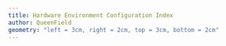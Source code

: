 ```yaml
---
title: Hardware Environment Configuration Index
author: QueenField
geometry: "left = 3cm, right = 2cm, top = 3cm, bottom = 2cm"
---
```

